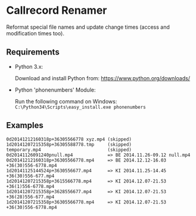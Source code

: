 # Callrecord Renamer
Reformat special file names and update change times (access and modification times too).

## Requirements

* Python 3.x:

   Download and install Python from: https://www.python.org/downloads/

* Python 'phonenumbers' Module: 

   Run the following command on Windows: `C:\Python34\Scripts\easy_install.exe phonenumbers`

## Examples
```
0d20141212160318p+36305566778 xyz.mp4 (skipped)
1d20141207215358p+36305588778.tmp     (skipped)
temporary.mp4                         (skipped)
0d20141126091240pnull.mp4             => BE 2014.11.26-09.12 null.mp4
0d20141212160318p+36305566778.mp4     => BE 2014.12.12-16.03 +36(30)556-6778.mp4
1d20141125144524p+3630556677.mp4      => KI 2014.11.25-14.45 +36(30)556-677.mp4
1d20141207215358p+3615566778.mp4      => KI 2014.12.07-21.53 +36(1)556-6778.mp4
1d20141207215358p+3628556677.mp4      => KI 2014.12.07-21.53 +36(28)556-677.mp4
1d20141207215358p+36305566778.mp4     => KI 2014.12.07-21.53 +36(30)556-6778.mp4
```
